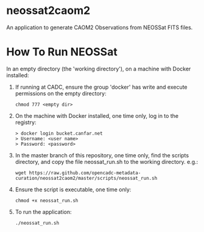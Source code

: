 # neossat2caom2
An application to generate CAOM2 Observations from NEOSSat FITS files.

# How To Run NEOSSat

In an empty directory (the 'working directory'), on a machine with Docker installed:

1. If running at CADC, ensure the group 'docker' has write and execute permissions on the empty directory:
    ```
    chmod 777 <empty dir>
    ```

1. On the machine with Docker installed, one time only, log in to the registry:

    ```
   > docker login bucket.canfar.net
   > Username: <user name>
   > Password: <password>
   ```

1. In the master branch of this repository, one time only, find the scripts directory, and copy the file neossat_run.sh to the working directory. e.g.:

   ```
   wget https://raw.github.com/opencadc-metadata-curation/neossat2caom2/master/scripts/neossat_run.sh
   ```

1. Ensure the script is executable, one time only:

   ```
   chmod +x neossat_run.sh
   ```

1. To run the application:

    ```
    ./neossat_run.sh
    ```
